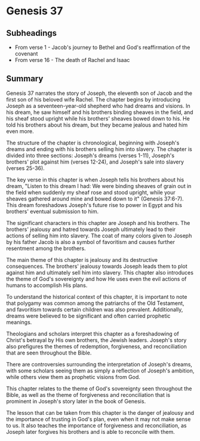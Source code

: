 # Genesis 37

## Subheadings

* From verse 1 - Jacob's journey to Bethel and God's reaffirmation of the covenant
* From verse 16 - The death of Rachel and Isaac

## Summary

Genesis 37 narrates the story of Joseph, the eleventh son of Jacob and the first son of his beloved wife Rachel. The chapter begins by introducing Joseph as a seventeen-year-old shepherd who had dreams and visions. In his dream, he saw himself and his brothers binding sheaves in the field, and his sheaf stood upright while his brothers' sheaves bowed down to his. He told his brothers about his dream, but they became jealous and hated him even more.

The structure of the chapter is chronological, beginning with Joseph's dreams and ending with his brothers selling him into slavery. The chapter is divided into three sections: Joseph's dreams (verses 1-11), Joseph's brothers' plot against him (verses 12-24), and Joseph's sale into slavery (verses 25-36).

The key verse in this chapter is when Joseph tells his brothers about his dream, "Listen to this dream I had: We were binding sheaves of grain out in the field when suddenly my sheaf rose and stood upright, while your sheaves gathered around mine and bowed down to it" (Genesis 37:6-7). This dream foreshadows Joseph's future rise to power in Egypt and his brothers' eventual submission to him.

The significant characters in this chapter are Joseph and his brothers. The brothers' jealousy and hatred towards Joseph ultimately lead to their actions of selling him into slavery. The coat of many colors given to Joseph by his father Jacob is also a symbol of favoritism and causes further resentment among the brothers.

The main theme of this chapter is jealousy and its destructive consequences. The brothers' jealousy towards Joseph leads them to plot against him and ultimately sell him into slavery. This chapter also introduces the theme of God's sovereignty and how He uses even the evil actions of humans to accomplish His plans.

To understand the historical context of this chapter, it is important to note that polygamy was common among the patriarchs of the Old Testament, and favoritism towards certain children was also prevalent. Additionally, dreams were believed to be significant and often carried prophetic meanings.

Theologians and scholars interpret this chapter as a foreshadowing of Christ's betrayal by His own brothers, the Jewish leaders. Joseph's story also prefigures the themes of redemption, forgiveness, and reconciliation that are seen throughout the Bible.

There are controversies surrounding the interpretation of Joseph's dreams, with some scholars seeing them as simply a reflection of Joseph's ambition, while others view them as prophetic visions from God.

This chapter relates to the theme of God's sovereignty seen throughout the Bible, as well as the theme of forgiveness and reconciliation that is prominent in Joseph's story later in the book of Genesis.

The lesson that can be taken from this chapter is the danger of jealousy and the importance of trusting in God's plan, even when it may not make sense to us. It also teaches the importance of forgiveness and reconciliation, as Joseph later forgives his brothers and is able to reconcile with them.